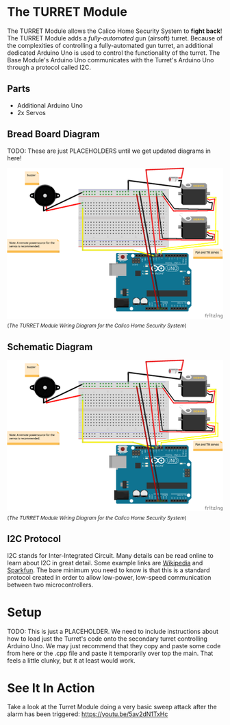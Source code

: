 The TURRET Module
=================

The TURRET Module allows the Calico Home Security System to **fight back**! The TURRET Module adds a _fully-automated_ gun (airsoft) turret. Because of the complexities of controlling a fully-automated gun turret, an additional dedicated Arduino Uno is used to control the functionality of the turret. The Base Module's Arduino Uno communicates with the Turret's Arduino Uno through a protocol called I2C.

Parts
-----
* Additional Arduino Uno
* 2x Servos

Bread Board Diagram
-------------------

TODO: These are just PLACEHOLDERS until we get updated diagrams in here!

![TURRET Module Wiring Diagram](VertHoriz_bb.png)
<sub>(_The TURRET Module Wiring Diagram for the Calico Home Security System_)</sub>

Schematic Diagram
-----------------

![TURRET Module Wiring Diagram](VertHoriz_bb.png)
<sub>(_The TURRET Module Wiring Diagram for the Calico Home Security System_)</sub>

I2C Protocol
------------
I2C stands for Inter-Integrated Circuit. Many details can be read online to learn about I2C in great detail. Some example links are [Wikipedia](https://en.wikipedia.org/wiki/I%C2%B2C) and [Sparkfun](https://learn.sparkfun.com/tutorials/i2c). The bare minimum you need to know is that this is a standard protocol created in order to allow low-power, low-speed communication between two microcontrollers.

Setup
=====

TODO: This is just a PLACEHOLDER. We need to include instructions about how to load just the Turret's code onto the secondary turret controlling Arduino Uno. We may just recommend that they copy and paste some code from here or the .cpp file and paste it temporarily over top the main. That feels a little clunky, but it at least would work.

See It In Action
================

Take a look at the Turret Module doing a very basic sweep attack after the alarm has been triggered: https://youtu.be/5av2dN1TxHc
